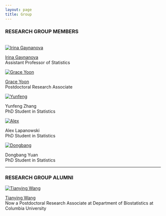 ```yaml
---
layout: page
title: Group
---
```



### RESEARCH GROUP MEMBERS
<div class="container">
<div class="row">&nbsp;</div>
<div class="row">
	<div class="col-md-3"><a class="thumb" href="#">
		<img src="https://irinagain.github.io/img/IMG_3442.jpg" class="img-responsive" alt="Irina Gaynanova" /></a>
	</div>
	<div class="col-md-6">
		<p> <a href="irinagain.github.io"> Irina Gaynanova </a> <br>
		Assistant Professor of Statistics </p>
	</div>
</div>

<!--![](img/IMG_3442.jpg) Irina Gaynanova -->


<div class="row">
	<div class="col-md-3"><a class="thumb" href="#">
		<img src="https://irinagain.github.io/img/GraceYoon.jpg" class="img-responsive" alt="Grace Yoon"/></a>
	</div>
	<div class="col-md-6">
		<p><a href="http://www.stat.tamu.edu/~gyoon/"> Grace Yoon </a> <br>
		Postdoctoral Research Associate	</p>
	</div>
</div>


<div class="row">
	<div class="col-md-3"><a class="thumb" href="#">
		<img src="https://irinagain.github.io/img/Yunfeng.jpg" class="img-responsive" alt="Yunfeng"/></a>
	</div>
	<div class="col-md-6">
		<p> Yunfeng Zhang  <br>
		PhD Student in Statistics</p>
	</div>
</div>

<div class="row">
	<div class="col-md-3"><a class="thumb" href="#">
		<img src="https://irinagain.github.io/img/AlexL.jpg" class="img-responsive" alt="Alex"/></a>
	</div>
	<div class="col-md-6">
		<p>Alex Lapanowski <br>
		PhD Student in Statistics	</p>
	</div>
</div>

<div class="row">
	<div class="col-md-3"><a class="thumb" href="#">
		<img src="https://irinagain.github.io/img/Dongbang.jpg" class="img-responsive" alt="Dongbang"/></a>
	</div>
	<div class="col-md-6">
		<p>Dongbang Yuan <br>
		PhD Student in Statistics	</p>
	</div>
</div>

<hr>

</div>

### RESEARCH GROUP ALUMNI

<div class="row">
	<div class="col-md-3"><a class="thumb" href="#">
		<img src="https://irinagain.github.io/img/wang_tianying.jpg" class="img-responsive" alt="Tianying Wang"/></a>
	</div>
	<div class="col-md-6">
		<p><a href="https://tianyingw.github.io"> Tianying Wang </a> <br>
		Now a Postdoctoral Research Associate at Department of Biostatistics at Columbia University</p>
	</div>
</div>

